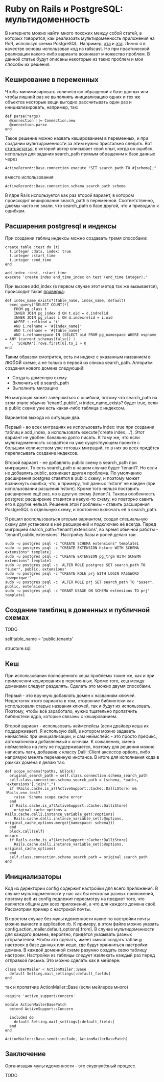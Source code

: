 # Ruby on Rails и PostgreSQL: мультидоменность

В интернете можно найти много похожих между собой статей, в которых говорится, как реализоать мультидоменность приложения на RoR, используя схемы PostgreSQL. Например, [эта](http://railscasts.com/episodes/389-multitenancy-with-postgresql?view=asciicast) и [эта](http://jerodsanto.net/2011/07/building-multi-tenant-rails-apps-with-postgresql-schemas/). Лично я в качестве основы использовал код из railscast. Но при практической реализации какого-либо варианта возникает множество проблем. В данной статье будут описаны некоторые из таких проблем и мои способы их решения.

## Кеширование в переменных

Чтобы минимизировать количесвтво обращений к базе данных или чтобы лишний раз не выполнять инициализацию одних и тех же объектов неоторые вещи выгодно рассчитывать один раз и инициализировать, например, так: 
	
    def parse(*args)
      @connection ||= Connection.new
      @connection.parse
    end

Такое решение можно назвать кешированием в переменных, и при создании мультидоменности за этим нужно пристально следить. Вот [статья](http://timnew.me/blog/2012/07/17/use-postgres-multiple-schema-database-in-rails/)<a href="http://timnew.me/blog/2012/07/17/use-postgres-multiple-schema-database-in-rails/">статья</a>, в которой автор описывает свой опыт, когда он ошибся, используя для задания search_path прямым обращеним к базе данных через

    ActiveRecord::Base.connection.execute "SET search_path TO #{schema};"

вместо использования

    ActiveRecord::Base.connection.schema_search_path schema

В ядре Rails используется как раз второй вариант, в котором происходит кеширование search_path в переменной. Соответственно, джемы часто не знали, что search_path в базе другой, что и приводило к ошибкам.

## Расширения postgresql и индексы

При создании таблиц индекcы можно создавать тремя способами:

    create_table :test do |t|
      t.integer :data, index: true
      t.integer :start_time
      t.integer :end_time
    end

    add_index :test, :start_time
    execute 'create index end_time_index on test (end_time integer);'

При вызове add_index (в первом случае этот метод так же вызывается), происходит такая [проверка](http://edgeapi.rubyonrails.org/classes/ActiveRecord/ConnectionAdapters/PostgreSQLAdapter/SchemaStatements.html#method-i-index_name_exists-3F):

    def index_name_exists?(table_name, index_name, default)
      exec_query("SELECT COUNT(*)
        FROM pg_class t
        INNER JOIN pg_index d ON t.oid = d.indrelid
        INNER JOIN pg_class i ON d.indexrelid = i.oid
        WHERE i.relkind = 'i'
        AND i.relname = '#{index_name}'
        AND t.relname = '#{table_name}'
        AND i.relnamespace IN (SELECT oid FROM pg_namespace WHERE nspname = ANY (current_schemas(false)) )
      ", 'SCHEMA').rows.first[0].to_i > 0
    end		

Таким образом смотрится, есть ли индекс с указанным названием в <big>любой</big> схеме, а не только в первой из списка search_path. Алгоритм создания нового домена следующий:

* Создать доменную схему
* Включить её в search_path
* Выполнить миграцию

Но миграция может завершиться с ошибкой, потому что search_path на этом этапе обычно 'tenant1,public', и index_name_exists? будет true, если в public схеме уже есть какая-либо таблица с индексом.

Вариантов выхода из ситуации два.

Первый - во всех миграциях не использовать index: true при создании таблиц и add_index, а использовать execute('create index ...'). Этот вариант не удобен: банально долго писать. К тому же, что если мультидоменность создаётся на уже существующем проекте с большим количеством уже готовых миграций, то в них во всех придётся переписывать создание индексов.

Второй вариант - не добавлять public схему в search_path при миграциях. То есть search_path в нашем случае будет 'tenant1'. Но если не добавлять public, возникает другая проблема. По умолчанию расширения postgres ставятся в public схему, и поэтому может возникнуть ошибка, что, к примеру, тип данных 'hstore' не найден (при использовании расшения hstore). Кроме того нельзя поставить расширение ещё раз, но в другую схему (tenant1). Такова особенность postgres: расширение ставится в какую-то схему, но повторно савить его в другие нельзя. Решение этой проблемы - ставить расширения PostgreSQL в отдельную схему, и постоянно включать её в search_path.

Я решил воспользоваться вторым вариантом, создал специальную схему для установки в неё расширений и подключаю её всегда. Перед миграцией search_path='tenant1,extensions', во время обычной работы - 'tenant1,oublic,extensions'. Настройку базы и ролей делаю так:

    sudo -u postgres psql -c "CREATE SCHEMA extensions" template1
    sudo -u postgres psql -c "CREATE EXTENSION hstore WITH SCHEMA extensions" template1
    sudo -u postgres psql -c "CREATE EXTENSION pg_trgm WITH SCHEMA extensions" template1
    sudo -u postgres psql -c 'ALTER ROLE postgres SET search_path TO "$user", public, extensions'
    sudo -u postgres psql -c "CREATE ROLE prj WITH LOGIN PASSWORD 'qwepoiqwe'"
    sudo -u postgres psql -c 'ALTER ROLE prj SET search_path TO "$user", public, extensions'
    sudo -u postgres psql -c "GRANT USAGE ON SCHEMA extensions TO prj" template1

## Создание тамблиц в доменных и публичной схемах

TODO

self.table_name = 'public.tenants'

structure.sql
	
## Кеш

При использовании полноценного кеша проблемы такие же, как и при применении кеширования в переменных. Кроме того, кеш между доменами следует разделять. Сделать это можно двумя способами.

Первый - это вручную добавлять домен к названиям ключей. Недостаток этого варианта в том, сторонние библиотеки как использовали старые названия ключей, так и будут их использовать. Поэтому, чтобы всё заработало, нужно тщательно пропатчить библиотеки ядра, которые связаны с кешированием.

Второй вариант - использовать неймспейсы (если драйвер кеша их поддерживает). Я использую dalli, в котором можно задавать неймспейс при инициализации, и сам неймспейс - это просто префикс, автоматически добавляемый к ключам. К сожалению, смена неймспейса на лету не поддерживается, поэтому для решения можно написать патч, добаваив к классу Dalli::Client аксессор options, либо напрямую менять переменную инстанса. В итоге для исполнения кода в рамках домена я делаю так:

    def scope_schema(*paths, &block)
      original_search_path = self.class.connection.schema_search_path
      self.class.connection.schema_search_path = [schema, *paths, 'extensions'].join(",")
      if !Rails.cache.is_a?(ActiveSupport::Cache::DalliStore) && !Rails.env.test?
        raise 'Schema scope cache error'
      end
      if Rails.cache.is_a?(ActiveSupport::Cache::DalliStore)
        original_cache_options = Rails.cache.dalli.instance_variable_get(:@options)
        Rails.cache.dalli.instance_variable_set(:@options, original_cache_options.merge({namespace: schema}))
      end
      block.call(self)
    ensure
      if Rails.cache.is_a?(ActiveSupport::Cache::DalliStore)
        Rails.cache.dalli.instance_variable_set(:@options, original_cache_options)
      end
      self.class.connection.schema_search_path = original_search_path
    end

## Инициализаторы

Код из директории config содержит настройки для всего приложения. В случае мультидоменности у нас как бы нескольк разных приложений, поэтому всё из config подлежит пересмотру на предмет того, что является общим для всех приложений, а что для каждого домена своё. Рассмотрим пример с настрокой почты.

В простом случае без мультидоменности какие-то настройки почты можно вынести в application.rb. К примеру, в этом файле можно указать config.action_mailer.default_options[:from]. В случае мультидоменности для каждого домена, вероятно, придётся указывать разных отправителей. Чтобы это сделать, имеет смысл создать таблицу настроек в базе данных или кеше, где будут храиниться настройки домена. В каждой доменной схеме разумно создать свою таблицу настроек. Настройки из таблицы следует извлекать каждый раз перед отправкой письма. Это можно сделать как в мейлере:

    class UserMailer < ActionMailer::Base
      default Setting.mail_settings[:default_fields]
    end

так и пропатчив ActionMailer::Base (если мейлеров много)

    require 'active_support/concern'

    module ActionMailerBasePatch
      extend ActiveSupport::Concern

      included do
        default Setting.mail_settings[:default_fields]
      end
    end

    ActionMailer::Base.send(:include, ActionMailerBasePatch)
	
## Заключение

Организация мультидоменности - это скурпулёзный процесс.

TODO